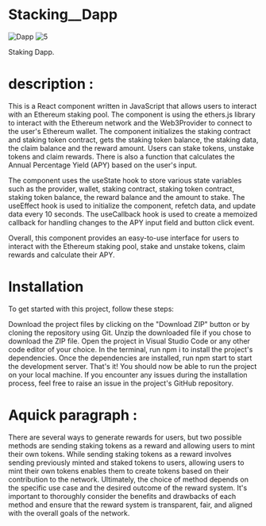 # Stacking__Dapp
![Dapp](https://user-images.githubusercontent.com/79945615/227840407-39070a3f-524a-40cf-9161-363f2d587630.png)
![5](https://user-images.githubusercontent.com/79945615/227840436-86fbaa4b-8ebc-4238-b3df-657f3f66897d.png)

Staking Dapp.
# description :
This is a React component written in JavaScript that allows users to interact with an Ethereum staking pool. The component is using the ethers.js library to interact with the Ethereum network and the Web3Provider to connect to the user's Ethereum wallet. The component initializes the staking contract and staking token contract, gets the staking token balance, the staking data, the claim balance and the reward amount. Users can stake tokens, unstake tokens and claim rewards. There is also a function that calculates the Annual Percentage Yield (APY) based on the user's input.

The component uses the useState hook to store various state variables such as the provider, wallet, staking contract, staking token contract, staking token balance, the reward balance and the amount to stake. The useEffect hook is used to initialize the component, refetch data, and update data every 10 seconds. The useCallback hook is used to create a memoized callback for handling changes to the APY input field and button click event.

Overall, this component provides an easy-to-use interface for users to interact with the Ethereum staking pool, stake and unstake tokens, claim rewards and calculate their APY.


# Installation
To get started with this project, follow these steps:

Download the project files by clicking on the "Download ZIP" button or by cloning the repository using Git.
Unzip the downloaded file if you chose to download the ZIP file.
Open the project in Visual Studio Code or any other code editor of your choice.
In the terminal, run npm i to install the project's dependencies.
Once the dependencies are installed, run npm start to start the development server.
That's it! You should now be able to run the project on your local machine. If you encounter any issues during the installation process, feel free to raise an issue in the project's GitHub repository.

# Aquick paragraph :
There are several ways to generate rewards for users, but two possible methods are sending staking tokens as a reward and allowing users to mint their own tokens. While sending staking tokens as a reward involves sending previously minted and staked tokens to users, allowing users to mint their own tokens enables them to create tokens based on their contribution to the network. Ultimately, the choice of method depends on the specific use case and the desired outcome of the reward system. It's important to thoroughly consider the benefits and drawbacks of each method and ensure that the reward system is transparent, fair, and aligned with the overall goals of the network. 

